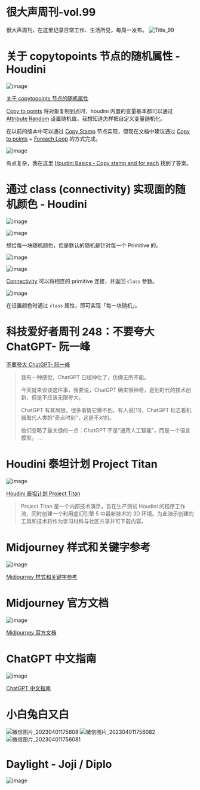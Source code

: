 # 很大声周刊-vol.99
很大声周刊，在这里记录日常工作、生活所见，每周一发布。
![Title_99](https://user-images.githubusercontent.com/20842136/229352707-8f4ce2bd-751d-4618-a0f6-73a08e7f166d.png)

# 关于 copytopoints 节点的随机属性 - Houdini
![image](https://user-images.githubusercontent.com/20842136/229279786-e8adf40c-244d-4bc7-8a0d-5efbac8a4717.png)

[关于 copytopoints 节点的随机属性](https://www.sidefx.com/forum/topic/89648/?page=1#post-389162)

[Copy to points](https://www.sidefx.com/docs/houdini/nodes/sop/copytopoints.html) 将对象复制到点时，houdini 内置的变量基本都可以通过 [Attribute Random](https://www.sidefx.com/docs/houdini/nodes/sop/attribrandomize.html) 设置随机值，我想知道怎样把自定义变量随机化。

在以前的版本中可以通过 [Copy Stamp](https://www.sidefx.com/docs/houdini/nodes/sop/copy.html) 节点实现，但现在文档中建议通过 [Copy to points](https://www.sidefx.com/docs/houdini/nodes/sop/copytopoints.html) + [Foreach Loop](https://www.sidefx.com/docs/houdini/vex/functions/foreach.html) 的方式完成。

![image](https://user-images.githubusercontent.com/20842136/229280039-0372422c-98e4-4e74-834d-602a670238f5.png)

有点复杂，我在这里 [Houdini Basics - Copy stamp and for each](https://www.youtube.com/watch?v=F87-7bAQgOU) 找到了答案。

# 通过 class (connectivity) 实现面的随机颜色 - Houdini
![image](https://user-images.githubusercontent.com/20842136/229279490-f5304890-7c0b-4a62-add6-129e609357cf.png)

![image](https://user-images.githubusercontent.com/20842136/229279540-32e878d4-f403-4455-9cdc-8c6d9ee57f9d.png)

想给每一块随机颜色，但是默认的随机是针对每一个 Primitive 的。

![image](https://user-images.githubusercontent.com/20842136/229279601-17ad7c16-4dba-4334-b5de-5fc730a9d773.png)

![image](https://user-images.githubusercontent.com/20842136/229279645-2ec19a8e-9321-4c7e-a147-0cafd949482d.png)

[Connectivity](https://www.sidefx.com/docs/houdini/nodes/sop/connectivity.html) 可以将相连的 primitive 连接，并返回 `class` 参数。

![image](https://user-images.githubusercontent.com/20842136/229279725-f393a9dc-1950-4a63-9fe3-f611b16159d2.png)

在设置颜色时通过 `class` 属性，即可实现「每一块随机」。

# 科技爱好者周刊 248：不要夸大 ChatGPT- 阮一峰

[不要夸大 ChatGPT- 阮一峰](https://mp.weixin.qq.com/s/eQBXl53-CH5KmXmd5D_bhQ)

> 我有一种感觉，ChatGPT 已经神化了，仿佛无所不能。
> 
> 今天就来谈谈这件事，我要说，ChatGPT 确实很神奇，是划时代的技术创新，但是不应该无限夸大。
> 
> ChatGPT 有其局限，很多事情它做不到。有人说[11]，ChatGPT 标志着机器取代人类的“奇点时刻”，这是不对的。
> 
> 他们忽略了最关键的一点：ChatGPT 不是“通用人工智能”，而是一个语言模型。
> ...

# Houdini 泰坦计划 Project Titan
![image](https://user-images.githubusercontent.com/20842136/229280335-218f1371-b776-41f6-8907-77c5a65236ba.png)

[Houdini 泰坦计划 Project Titan](https://www.sidefx.com/titan/)

> Project Titan 是一个内部技术演示，旨在生产测试 Houdini 的程序工作流，同时创建一个利用虚幻引擎 5 中最新技术的 3D 环境。为此演示创建的工具和技术将作为学习材料与社区共享并可下载内容。

# Midjourney 样式和关键字参考
![image](https://user-images.githubusercontent.com/20842136/229280495-14692568-c9d4-4e00-9826-4ccbf9178e1f.png)

[Midjourney 样式和关键字参考](https://github.com/willwulfken/MidJourney-Styles-and-Keywords-Reference)

# Midjourney 官方文档
![image](https://user-images.githubusercontent.com/20842136/229280644-e7adf4b6-a7c3-48f3-9639-21c6363cd43b.png)

[Midjourney 官方文档](https://docs.midjourney.com/docs/command-list)

# ChatGPT 中文指南
![image](https://user-images.githubusercontent.com/20842136/229280593-f86ed348-1a4a-4787-b610-69899ad8df4a.png)

[ChatGPT 中文指南](https://github.com/yzfly/awesome-chatgpt-zh)

# 小白兔白又白
![微信图片_20230401175608](https://user-images.githubusercontent.com/20842136/229279303-0970daa1-3e6b-47a7-b36e-1a6c5107b7d9.jpg)
![微信图片_202304011756082](https://user-images.githubusercontent.com/20842136/229279306-a5dcbdc0-a695-4cbd-aa39-ada67b7dadc4.jpg)
![微信图片_202304011756081](https://user-images.githubusercontent.com/20842136/229279311-63939ee7-1d28-4a23-9383-11250d31b289.jpg)


# Daylight - Joji / Diplo
![image](https://user-images.githubusercontent.com/20842136/229280124-bef54d1d-856e-4a60-a813-b2a039d068c6.png)
